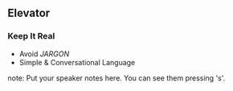 ##  Elevator
### Keep It Real

* Avoid *JARGON*
* Simple & Conversational Language

note:
    Put your speaker notes here.
    You can see them pressing 's'.
